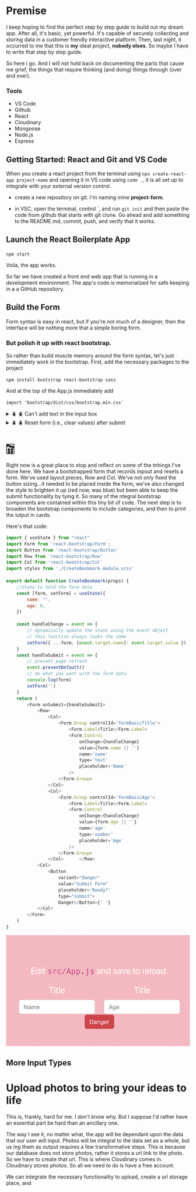 # Premise

I keep hoping to find the perfect step by step guide to build out my dream app. After all, it's basic, yet powerful. It's capable of securely collecting and storing data in a customer frendly interactive platform. Then, last night, it occurred to me that this is **my** ideal project, **nobody elses**. So maybe I have to write that step by step guide. 

So here i go. And I will not hold back on documenting the parts that cause me grief, the things that require thinking (and doing) things through (over and over). 

### Tools

* VS Code
* Github
* React
* Cloudinary
* Mongoose
* Node.js
* Express


## Getting Started: React and Git and VS Code

When you create a react project from the terminal using ```npx create-react-app project-name``` and opening it in VS code using ```code .```, it is all set up to integrate with your external version control. 


* create a new repository on git. I'm naming mine **project-form**. 

* in VSC, open the terminal, control `, and run ```git init``` and then paste the code from github that starts with git clone. Go ahead and add something to the README.md, commit, push, and verify that it works. 

## Launch the React Boilerplate App

```npm start```

Voila, the app works. 

So far we have created a front end web app that is running in a development environment. The app's code is memorialized for safe keeping in a a GitHub repository. 

## Build the Form

Form syntax is easy in react, but if you're not much of a designer, then the interface will be nothing more that a simple boring form. 

### But polish it up with react bootstrap. 

So rather than build muscle memory around the form syntax, let's just immediately work in the bootstrap.  First, add the necessary packages to the project

```npm install bootstrap react-bootstrap sass```

And at the top of the App.js immediately add 

```import 'bootstrap/dist/css/bootstrap.min.css'```



<details>
  <summary> 🪲 🪲 Can't add text in the input box</summary>
  


Make sure it's labeled correctly. 

  **Example**
  ```js
<Form.Control
    onChange={handleChange}
    value={form.name}
    name='name' // I mislabeled this and it didn't work on the UI
    type='text'
    placeholder='Name'
/>
  ```
</details>



<details>
  <summary> 🪲 🪲 Reset form (i.e., clear values) after submit</summary>
  

Why was this hard??? Beats me. All I needed to do was add a command after the last step in the handle submit function, replacing the state with the original state. ```setForm('')```

  **Example**

  ```js
  const handleSubmit = event => {
    event.preventDefault()
    console.log(form)
    setForm('') // I just needed to add this
  }
```
</details>

# 🀟 
Right now is a great place to stop and reflect on some of the tnhings I've done here. We have a bootstrapped form that records inpout and resets a form. We've used layout pieces, Row and Col. We've not only fixed the button sizing...it needed to be placed inside the form, we've also changed the style to brighten it up (red now, was blue) but been able to keep the submit functionality by tying it. So many of the ntegral bootstrap components are contained within this tiny bit of code. The next step is to broaden the bootstrap components to include categories, and then to print the iutput in cards.

Here's that code:

```js
import { useState } from "react"
import Form from 'react-bootstrap/Form';
import Button from 'react-bootstrap/Button'
import Row from 'react-bootstrap/Row'
import Col from 'react-bootstrap/Col'
import styles from './CreateBookmark.module.scss'

export default function CreateBookmark(props) {
    //State to hold the form data
    const [form, setForm] = useState({
        name: "",
        age: 0,
    })

    const handleChange = event => {
        // dynamically update the state using the event object
        // this function always looks the same
        setForm({ ...form, [event.target.name]: event.target.value })
    }
    const handleSubmit = event => {
        // prevent page refresh
        event.preventDefault()
        // do what you want with the form data
        console.log(form)
        setForm('')
    }
    return (
        <Form onSubmit={handleSubmit}>
            <Row>
                <Col>
                    <Form.Group controlId='formBasicTitle'>
                        <Form.Label>Title</Form.Label>
                        <Form.Control
                            onChange={handleChange}
                            value={form.name || ''}
                            name='name'
                            type='text'
                            placeholder='Name'
                        />
                    </Form.Group>
                </Col>
                <Col>
                    <Form.Group controlId='formBasicAge'>
                        <Form.Label>Title</Form.Label>
                        <Form.Control
                            onChange={handleChange}
                            value={form.age || ''}
                            name='age'
                            type='number'
                            placeholder='Age'
                        />
                    </Form.Group>
                </Col>      </Row>
            <Col>
                <Button
                    variant="danger"
                    value="Submit Form"
                    placeholder='Ready?'
                    type="submit">
                    Danger</Button>{' '}
            </Col>
        </Form>
    )
}
```
![](./App.png)

## More Input Types



# Upload photos to bring your ideas to life

This is, frankly, hard for me. I don't know why. But I suppose I'd rather have an essential part be hard than an ancillary one. 

The way I see it, no matter what, the app will be dependant upon the data that our user will input. Photos will be integral to the data set as a whole, but us ing them as output requires a few transformative steps. This is because our database does not store photos, rather it stores a url link to the photo. So we have to create that url. This is where Cloudinary comes in. Cloudinary stores photos. So all we need to do is have a free account.

We can integrate the necessary functionality to upload, create a url storage place, and 













